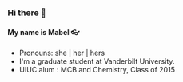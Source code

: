 ### Hi there 👋

<!--
**mseto28/mseto28** is a ✨ _special_ ✨ repository because its `README.md` (this file) appears on your GitHub profile.

Here are some ideas to get you started:

- 🔭 I’m currently working on ...
- 🌱 I’m currently learning ...
- 👯 I’m looking to collaborate on ...
- 🤔 I’m looking for help with ...
- 💬 Ask me about ...
- 📫 How to reach me: ...
- 😄 Pronouns: ...
- ⚡ Fun fact: ...
-->

#### My name is Mabel :eyeglasses:

* Pronouns: she | her | hers
* I'm a graduate student at Vanderbilt University.
* UIUC alum : MCB and Chemistry, Class of 2015

